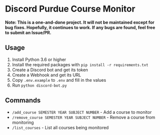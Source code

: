 # Discord Purdue Course Monitor

**Note: This is a one-and-done project. It will not be maintained except for bug fixes. Hopefully, it continues to work. If any bugs are found, feel free to submit an Issue/PR.**

## Usage

1. Install Python 3.6 or higher
2. Install the required packages with `pip install -r requirements.txt`
3. Create a Discord bot and get its token
4. Create a Webhook and get its URL
5. Copy `.env.example` to `.env` and fill in the values
6. Run `python discord-bot.py`

## Commands

- `/add_course SEMESTER YEAR SUBJECT NUMBER` - Add a course to monitor
- `/remove_course SEMESTER YEAR SUBJECT NUMBER` - Remove a course from monitoring
- `/list_courses` - List all courses being monitored
